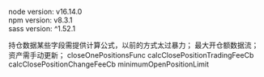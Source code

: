 node version: v16.14.0\
npm version: v8.3.1\
sass version: ^1.52.1


持仓数据某些字段需提供计算公式，以前的方式太过暴力；
最大开仓额数据流；
资产需手动更新；
closeOnePositionsFunc
calcClosePositionTradingFeeCb
calcClosePositionChangeFeeCb
minimumOpenPositionLimit


